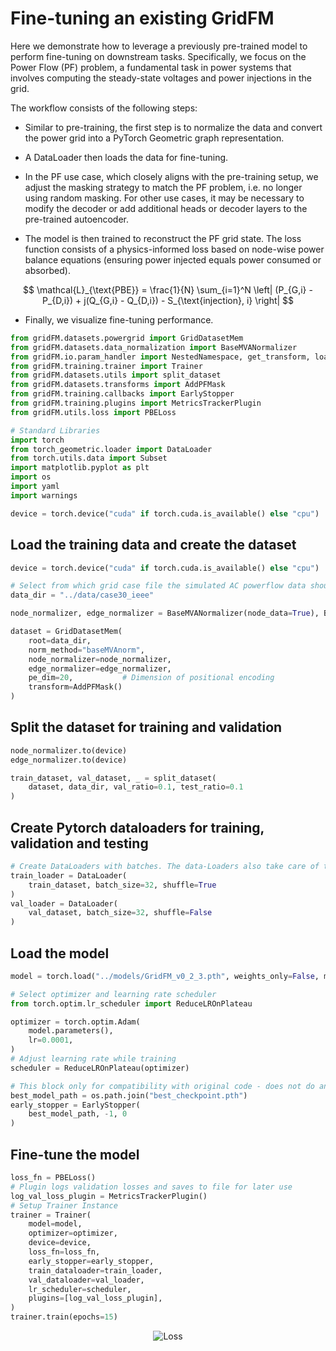 # Fine-tuning an existing GridFM

Here we demonstrate how to leverage a previously pre-trained model to perform fine-tuning on downstream tasks. Specifically, we focus on the Power Flow (PF) problem, a fundamental task in power systems that involves computing the steady-state voltages and power injections in the grid.

The workflow consists of the following steps:

- Similar to pre-training, the first step is to normalize the data and convert the power grid into a PyTorch Geometric graph representation.

- A DataLoader then loads the data for fine-tuning.

- In the PF use case, which closely aligns with the pre-training setup, we adjust the masking strategy to match the PF problem, i.e. no longer using random masking. For other use cases, it may be necessary to modify the decoder or add additional heads or decoder layers to the pre-trained autoencoder.

-  The model is then trained to reconstruct the PF grid state. The loss function consists of a physics-informed loss based on node-wise power balance equations (ensuring power injected equals power consumed or absorbed).

$$
\mathcal{L}_{\text{PBE}} = \frac{1}{N} \sum_{i=1}^N \left| (P_{G,i} - P_{D,i}) + j(Q_{G,i} - Q_{D,i}) - S_{\text{injection}, i} \right|
$$

- Finally, we visualize fine-tuning performance.



```python
from gridFM.datasets.powergrid import GridDatasetMem
from gridFM.datasets.data_normalization import BaseMVANormalizer
from gridFM.io.param_handler import NestedNamespace, get_transform, load_model, get_loss_function
from gridFM.training.trainer import Trainer
from gridFM.datasets.utils import split_dataset
from gridFM.datasets.transforms import AddPFMask
from gridFM.training.callbacks import EarlyStopper
from gridFM.training.plugins import MetricsTrackerPlugin
from gridFM.utils.loss import PBELoss

# Standard Libraries
import torch
from torch_geometric.loader import DataLoader
from torch.utils.data import Subset
import matplotlib.pyplot as plt
import os
import yaml
import warnings

device = torch.device("cuda" if torch.cuda.is_available() else "cpu")

```

## Load the training data and create the dataset

```python
device = torch.device("cuda" if torch.cuda.is_available() else "cpu")
```

```python
# Select from which grid case file the simulated AC powerflow data should be used
data_dir = "../data/case30_ieee"

node_normalizer, edge_normalizer = BaseMVANormalizer(node_data=True), BaseMVANormalizer(node_data=False)

dataset = GridDatasetMem(
    root=data_dir,
    norm_method="baseMVAnorm",
    node_normalizer=node_normalizer,
    edge_normalizer=edge_normalizer,
    pe_dim=20,           # Dimension of positional encoding
    transform=AddPFMask()
)
```
## Split the dataset for training and validation


```python
node_normalizer.to(device)
edge_normalizer.to(device)

train_dataset, val_dataset, _ = split_dataset(
    dataset, data_dir, val_ratio=0.1, test_ratio=0.1
)
```

## Create Pytorch dataloaders for training, validation and testing

```python
# Create DataLoaders with batches. The data-Loaders also take care of the masking for the powerflow problem formulation, the masking strategy in the configuration yaml needs to be set to "pf".
train_loader = DataLoader(
    train_dataset, batch_size=32, shuffle=True
)
val_loader = DataLoader(
    val_dataset, batch_size=32, shuffle=False
)
```

## Load the model

```python
model = torch.load("../models/GridFM_v0_2_3.pth", weights_only=False, map_location=device).to(device)

# Select optimizer and learning rate scheduler
from torch.optim.lr_scheduler import ReduceLROnPlateau

optimizer = torch.optim.Adam(
    model.parameters(),
    lr=0.0001,
)
# Adjust learning rate while training
scheduler = ReduceLROnPlateau(optimizer)

# This block only for compatibility with original code - does not do anything here
best_model_path = os.path.join("best_checkpoint.pth")
early_stopper = EarlyStopper(
    best_model_path, -1, 0
)
```

## Fine-tune the model
```python
loss_fn = PBELoss()
# Plugin logs validation losses and saves to file for later use
log_val_loss_plugin = MetricsTrackerPlugin()
# Setup Trainer Instance
trainer = Trainer(
    model=model,
    optimizer=optimizer,
    device=device,
    loss_fn=loss_fn,
    early_stopper=early_stopper,
    train_dataloader=train_loader,
    val_dataloader=val_loader,
    lr_scheduler=scheduler,
    plugins=[log_val_loss_plugin],
)
trainer.train(epochs=15)
```

<p align="center">
  <img src="../figs/loss.png" alt="Loss"/>
  <br/>
</p>
